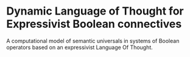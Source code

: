 # Dynamic Language of Thought for Expressivist Boolean connectives

 A computational model of semantic universals in systems of Boolean operators based on an expressivist Language Of Thought.
